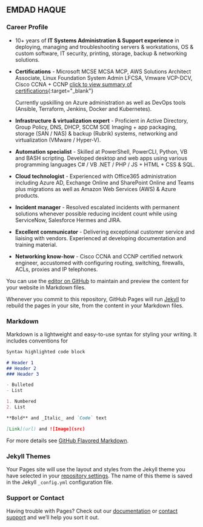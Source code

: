 ## EMDAD HAQUE

### Career Profile

- 10+ years of **IT Systems Administration & Support experience** in deploying, managing and troubleshooting servers & workstations, OS & custom software, IT security, printing, storage, backup & networking solutions. 

- **Certifications** - Microsoft MCSE MCSA MCP, AWS Solutions Architect Associate, Linux Foundation System Admin LFCSA, Vmware VCP-DCV, Cisco CCNA + CCNP [click to view summary of certifications](https://www.credly.com/users/md-emdadul-haque/badges?sort=-state_updated_at){:target="_blank"}

    Currently upskilling on Azure administration as well as DevOps tools (Ansible, Terraform, Jenkins, Docker and Kubernetes).

- **Infrastructure & virtualization expert** - Proficient in Active Directory, Group Policy, DNS, DHCP, SCCM SOE Imaging + app packaging, storage (SAN / NAS) & backup (Rubrik) systems, networking and virtualization (VMware / Hyper-V). 

- **Automation specialist** - Skilled at PowerShell, PowerCLI, Python, VB and BASH scripting. Developed desktop and web apps using various programming languages C# / VB .NET / PHP / JS + HTML + CSS & SQL. 

- **Cloud technologist** - Experienced with Office365 administration including Azure AD, Exchange Online and SharePoint Online and Teams plus migrations as well as Amazon Web Services (AWS) & Azure products. 

- **Incident manager** - Resolved escalated incidents with permanent solutions whenever possible reducing incident count while using ServiceNow, Salesforce Hermes and JIRA.

- **Excellent communicator** - Delivering exceptional customer service and liaising with vendors. Experienced at developing documentation and training material. 

- **Networking know-how** - Cisco CCNA and CCNP certified network engineer, accustomed with configuring routing, switching, firewalls, ACLs, proxies and IP telephones.








You can use the [editor on GitHub](https://github.com/EmdadHaque/MyResume/edit/gh-pages/index.md) to maintain and preview the content for your website in Markdown files.

Whenever you commit to this repository, GitHub Pages will run [Jekyll](https://jekyllrb.com/) to rebuild the pages in your site, from the content in your Markdown files.




### Markdown

Markdown is a lightweight and easy-to-use syntax for styling your writing. It includes conventions for

```markdown
Syntax highlighted code block

# Header 1
## Header 2
### Header 3

- Bulleted
- List

1. Numbered
2. List

**Bold** and _Italic_ and `Code` text

[Link](url) and ![Image](src)
```

For more details see [GitHub Flavored Markdown](https://guides.github.com/features/mastering-markdown/).

### Jekyll Themes

Your Pages site will use the layout and styles from the Jekyll theme you have selected in your [repository settings](https://github.com/EmdadHaque/MyResume/settings). The name of this theme is saved in the Jekyll `_config.yml` configuration file.

### Support or Contact

Having trouble with Pages? Check out our [documentation](https://docs.github.com/categories/github-pages-basics/) or [contact support](https://support.github.com/contact) and we’ll help you sort it out.
